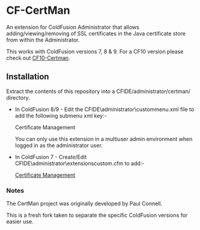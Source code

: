 # CF-CertMan

An extension for ColdFusion Administrator that allows adding/viewing/removing of SSL certificates in the Java certificate store from within the Administrator.

This works with ColdFusion versions 7, 8 & 9. For a CF10 version please check out [CF10-Certman](https://github.com/coldfumonkeh/CF10-Certman).


## Installation

Extract the contents of this repository into a CFIDE/administrator/certman/ directory.

* In ColdFusion 8/9 - Edit the CFIDE\administrator\custommenu.xml file to add the following submenu xml key:-

    <submenu label="SSL Certificates">
      <menuitem href="certman" target="content">Certificate Management</menuitem>
    </submenu>

  You can only use this extension in a multiuser admin environment when logged in as the administrator user.


* In ColdFusion 7 - Create/Edit CFIDE\administrator\extensionscustom.cfm to add:-

    <a href="certman" target="content">Certificate Management</a><br>


### Notes

The CertMan project was originally developed by Paul Connell.

This is a fresh fork taken to separate the specific ColdFusion versions for easier use.
